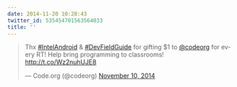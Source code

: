 ```yaml
---
date: 2014-11-20 10:28:43
twitter_id: 535454701563564033
title: ''
---
```


<blockquote class="twitter-tweet"><p lang="en" dir="ltr">Thx <a href="https://twitter.com/hashtag/IntelAndroid?src=hash&amp;ref_src=twsrc%5Etfw">#IntelAndroid</a> &amp; <a href="https://twitter.com/hashtag/DevFieldGuide?src=hash&amp;ref_src=twsrc%5Etfw">#DevFieldGuide</a> for gifting $1 to <a href="https://twitter.com/codeorg?ref_src=twsrc%5Etfw">@codeorg</a> for every RT! Help bring programming to classrooms! <a href="http://t.co/Wz2nuhUJE8">http://t.co/Wz2nuhUJE8</a></p>&mdash; Code.org (@codeorg) <a href="https://twitter.com/codeorg/status/531870622943834112?ref_src=twsrc%5Etfw">November 10, 2014</a></blockquote>
<script async src="https://platform.twitter.com/widgets.js" charset="utf-8"></script>

